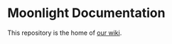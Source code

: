 # Moonlight Documentation
This repository is the home of [our wiki](https://github.com/moonlight-stream/moonlight-docs/wiki).
